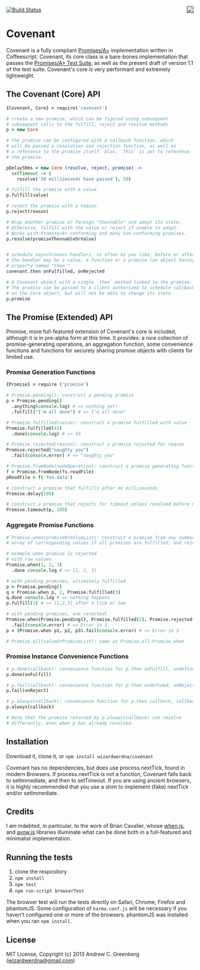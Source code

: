 [![Build Status](https://travis-ci.org/wizardwerdna/covenant.png)](https://travis-ci.org/wizardwerdna/covenant)
<img src="http://promises-aplus.github.com/promises-spec/assets/logo-small.png" style="outline: 1pt solid brown;" align="right" /> 


# Covenant 

Covenant is a fully compliant [Promises/A+](https://github.com/promises-aplus/promises-spec) implementation written in Coffeescript.  Covenant, its core class is a bare-bones implementation that passes the [Promises/A+ Test Suite](https://github.com/promises-aplus/promises-tests), as well as the present draft of version 1.1 of the test suite.  Covenant's core is very performant and extremely lightweight.  
## The Covenant (Core) API

```coffeescript
{Covenant, Core} = require('covenant')

# create a new promise, which can be figured using subsequent
# subsequent calls to the fulfill, reject and resolve methods
p = new Core 

# the promise can be configured with a callback function, which
# will be passed a resolution and rejection function, as well as
# a reference to the promise itself. Also, `this` is set to reference
# the promise.

pDelay50ms = new Core (resolve, reject, promise) ->
  setTimeout -> (
    resolve('50 milliseconds have passed'), 50)

# fulfill the promise with a value
p.fulfill(value)

# reject the promise with a reason
p.reject(reason)

# Wrap another promise or foreign "thennable" and adopt its state.
# Otherwise, fulfill with the value or reject if unable to adopt.
# Works with Promise/A+-conforming and many non-conforming promises.
p.resolve(promiseThennableOrValue)


# schedule asynchronous handlers, as often as you like, before or after resolution
# the handler may be a value, a function or a promise (an object having a function
# property named "then."
covenant.then onFulfilled, onRejected

# A Covenant object with a single `then` method linked to the promise.
# The promise can be passed to a client authorized to schedule callbacks
# on the Core object, but will not be able to change its state.
p.promise
```

## The Promise (Extended) API

Promise, more full-featured extension of Covenant's core is included, although it is in pre-alpha form at this time.  It provides: a nice collection of promise-generating operations, an aggregation function, some convenience functions and functions for securely sharing promise objects with clients for limited use.
  
### Promise Generation Functions

```coffeescript
{Promise} = require ('promise')

# Promise.pending(): construct a pending promise
p = Promise.pending()
  .anything(console.log) # => nothing yet!
  .fulfill("I'm all done") # => I'm all done"

# Promise.fulfilled(value): construct a promise fulfilled with value
Promise.fulfilled(42)
  .done(console.log) # => 43

# Promise.rejected(reason): construct a promise rejected for reason
Promise.rejected("naughty you")
  .fail(console.error) # => "naughty you"

# Promise.fromNode(nodeOperation): construct a promise generating function based on node functions
f = Promise.fromNode(fs.readFile)
pReadFile = f('foo.data')

# construct a promise that fulfills after ms milliseconds
Promise.delay(100)

# construct a promise that rejects for timeout unless resolved before ms milliseconds.
Promise.timeout(p, 100)
```

### Aggregate Promise Functions
```coffeescript
# Promise.when(promiseOrValueList): Construct a promise from any number of values or promises, which fulfills with an
# array of corresponding values if all promises are fulfilled, and rejects if ANY

# example when promise is rejected
# with raw values
Promise.when(1, 2, 3)
  .done console.log # => [1, 2, 3]

# with pending promises, ultimately fulfilled
p = Promise.pending()
q = Promise.when p, 2, Promise.fulfilled(3)
q.done console.log # => nothing happens
p.fulfill(1) # => [1,2,3] after a tick or two

# with pending promises, one rejectedl
Promise.when(Promise.pending(), Promise.fulfilled(2), Promise.rejected("Error in 3")
  .fail(console.error) # => Error in 3
p = (Promise.when p1, p2, p3).fail(console.error) # => Error in 3

# Promise.all(valueOrPromiseList): same as Promise.all Promise.when 
```

### Promise Instance Convenience Functions
```coffeescript
# p.done(callback): convenience function for p.then onFulfill, undefined
p.done(onFulfill)

# p.fail(callback): convenience function for p.then undefined, onReject
p.fail(onReject)

# p.always(callback): convenience function for p.then callback, callback
p.always(callback)

# Note that the promise returned by p.always(callback) can resolve
# differently, even when p has already resolved.
```

## Installation 

Download it, clone it, or `npm install wizardwerdna/covenant`

Covenant has no dependencies, but does use process.nextTick, found in modern Browsers.  If process.nextTick is not a function, Covenant falls back to setImmediate, and then to setTimeout.  If you are using ancient browsers, it is highly recommended that you use a shim to implement (fake) nextTick and/or setImmediate.

## Credits

I am indebted, in particular, to the work of Brian Cavalier, whose [when.js](https://github.com/cujojs/when), and [avow.js](https://github.com/briancavalier/avow) libraries illuminate what can be done both in a full-featured and minimalist implementation.

## Running the tests

1. clone the respository
1. `npm install`
1. `npm test`
1. `npm run-script browserTest`

The browser test will run the tests directly on Safari, Chrome, Firefox and phantomJS.
Some configuration of `karma.conf.js` will be necessary if you haven't configured one
or more of the browsers.  phantomJS was installed when you ran `npm install`.

## License

MIT License, Copyright (c) 2013 Andrew C. Greenberg (wizardwerdna@gmail.com)

